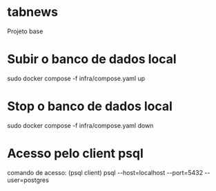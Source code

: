 # tabnews

Projeto base

# Subir o banco de dados local

sudo docker compose -f infra/compose.yaml up

# Stop o banco de dados local

sudo docker compose -f infra/compose.yaml down

# Acesso pelo client psql

comando de acesso: (psql client)
psql --host=localhost --port=5432 --user=postgres
